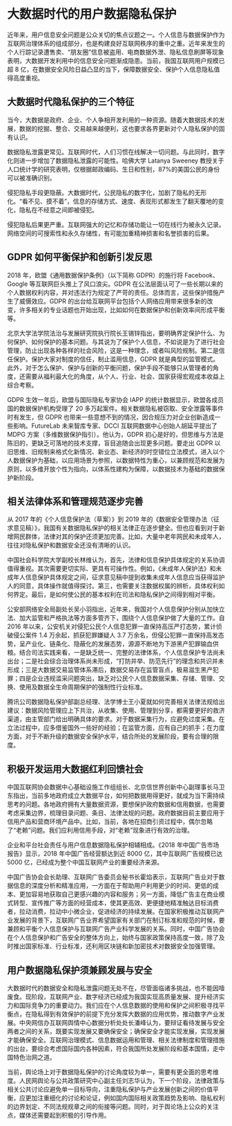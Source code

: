 # 大数据时代的用户数据隐私保护

近年来，用户信息安全问题是公众关切的焦点议题之一。个人信息与数据保护作为互联网治理体系的组成部分，也是构建良好互联网秩序的重中之重。近年来发生的个人行踪记录遭售卖、“朋友圈”信息被盗用、电商数据外泄、隐私信息刷屏等现象表明，大数据开发利用中的信息安全问题渐成隐患。当前，我国互联网用户规模已超 8 亿，在数据安全风险日益凸显的当下，保障数据安全、保护个人信息隐私值得高度重视。

## 大数据时代隐私保护的三个特征

当今，大数据是政府、企业、个人争相开发利用的一种资源。随着大数据技术的发展，数据的挖掘、整合、交易越来越便利，这也要求各界更新对个人隐私保护的固有认识。

数据隐私泄露更常见。互联网时代，人们习惯在线解决一切问题。与此同时，数字化则进一步增加了数据隐私泄露的可能性。哈佛大学 Latanya Sweeney 教授关于人口统计学的研究表明，仅根据邮政编码、生日和性别，87%的美国公民的身份可以被准确识别。

侵犯隐私手段更隐蔽。大数据时代，公民隐私的数字化，加剧了隐私的无形化。“看不见、摸不着”，信息的存储方式、速度、表现形式都发生了翻天覆地的变化，隐私在不经意之间即被侵犯。

侵犯隐私后果更严重。互联网强大的记忆和存储功能让一切在线行为被永久记录。网络空间的可搜索性和永久存储性，有可能加重精神损害和名誉损害的后果。

## GDPR 如何平衡保护和创新引发反思

2018 年，欧盟《通用数据保护条例》（以下简称 GDPR）的施行将 Facebook、Google 等互联网巨头推上了风口浪尖。GDPR 在公法层面认可了一些长期以来的个人数据权利内容，并对违法行为规定了严苛的责任。总体而言，这些保护措施产生了威慑效应。GDPR 的出台给互联网平台包括个人网络应用带来很多新的改变，许多相关的专业话题也开始出现，比如如何在数据保护和创新效率间形成平衡等。

北京大学法学院法治与发展研究院执行院长王锡锌指出，要明确界定保护什么、为何保护、如何保护的基本问题。与其说为了保护个人信息，不如说是为了进行社会管理，防止出现各种各样的社会风险，这是一种理念，或者叫风险规制。第二是信任保护。保护大家对制度的信任，制止滥用信息，GDPR 就是典型的监管模式。此外，对于怎么保护、保护与创新的平衡问题，保护手段不能够只从管理者的角度，还需要从福利最大化的角度，从个人、行业、社会、国家获得宏观成本收益上综合考察。

GDPR 生效一年后，欧盟与国际隐私专家协会 IAPP 的统计数据显示，欧盟各成员国的数据保护机构受理了 20 多万起案件。相关数据隐私被窃取、安全泄露等事件时有发生，但 GDPR 也带来一些意想不到的情况，因合规压力对企业创新造成一些影响。FutureLab 未来智库专家、DCCI 互联网数据中心创始人胡延平提出了 MDPG 方案（多维数据保护指引）。他认为，GDPR 初心是好的，但思维与方法是陈旧的，更缺乏可落地的技术支撑，盲目追随会出现更多问题。要走出 GDPR 以旧思维、旧规制来格式化新情况、新业态、新经济的时空错位立法模式，进入以个人数据保护为基础，以应用场景为参照，以数据特性为重心，以兼顾规范和发展为原则，以多维开放个性为指向，以体系性建构为保障，以数据技术为基础的数据保护新阶段。

## 相关法律体系和管理规范逐步完善

从 2017 年的《个人信息保护法（草案）》到 2019 年的《数据安全管理办法（征求意见稿）》，我国有关数据隐私保护的相关法律正在逐步健全。但也应看到对于新增网民群体，法律对其的保护还须更加完善。比如，大量中老年网民和未成年人，往往对隐私保护和数据安全还没有清晰的认识。

中国社会科学院大学副校长林维认为，首先，法律和信息保护具体规定的关系协调值得重视。其次需要更切实际、更具有可操作性。例如，《未成年人保护法》和未成年人信息保护具体规定之间，征求意见稿中提到收集未成年人信息应当获得监护人的同意，具体操作就值得探讨。第三，也需要关注数据权属的辨析，具体权利如何界定。最后，是如何使公民的基本权利在司法和隐私保护之间得到相对平衡。

公安部网络安全局副处长吴小羽指出，近年来，我国对个人信息保护分别从加快立法、加大监管和严格执法等方面多管齐下，围绕个人信息保护做了大量的工作。自 2016 年以来，公安机关对侵犯公民个人信息犯罪一直保持高压严打态势，累计侦破侵公案件 1.4 万余起，抓获犯罪嫌疑人 3.7 万余名，但侵公犯罪一直保持高发态势，呈产业化、链条化、隐蔽化的发展态势，源源不断地为下游黑产犯罪输血供粮。结合司法实践来看，一是缺乏统一、完整的法律体系，个人信息保护专法尚未出台；二是社会综合治理体系尚未形成，“打防并举、防范先行”的理念和共识并未形成；三是大数据交易监管体系滞后，数据交易存在监管盲点，极易滋生黑产犯罪；四是企业违规滥采问题突出，缺乏对公民个人信息数据采集、存储、管理、交换、使用及数据全生命周期保护的强制性行业标准。

腾讯公司数据隐私保护部副总经理、法学博士王小夏就如何完善相关法律法规给出建议：数据风险管理应上下共治，从收集、使用、管理到分享，都需要更好的救济渠道，由主管部门给出明确具体的要求。对于数据采集行为，应避免过度采集。在立法过程中，应多借鉴国外一些好的经验；在监管方面，应有自己的抓手；在力度方面，对于不断升级的数据安全保护水平，结合所处的发展阶段，要有合理的限度。

## 积极开发运用大数据红利回馈社会

中国互联网协会数据中心基础设施工作组组长、北京信世界创新中心副理事长马卫东指出，当前多地政府成立大数据平台，如何把数据用得更好，就成为当下需持续思考的问题。各地政府拥有大量数据资源，要想保护政府数据和信用数据，也需要考虑采集边界，梳理目录问题、条目、法律法规的问题。政府数据目前主要应用于信用产品和营商环境产品中。比如，当前，各地在招商引资过程中，偶尔忽略了“老赖”问题。我们应利用信用手段，对“老赖”现象进行有效的治理。

企业和平台社会责任与用户信息数据隐私保护相辅相成。《2018 年中国广告市场报告》显示，2018 年中国广告经营额达到近 8000 亿，其中互联网广告规模已达 5000 亿，已经成为整个中国互联网产业的重要经济来源。

中国广告协会会长助理、互联网广告委员会秘书长霍焰表示，互联网广告业对于数据信息的深度分析和精准应用，一方面在于帮助用户利用更少的时间、更低的成本、更加容易地获取自己更感兴趣的内容和服务；另一方面，降低广告主在商业模式转型、宣传推广等方面的经营成本，使其更高效、更便捷地精准触达目标消费者，拉动消费，拉动中小微企业，促进经济的持续发展。在国家积极推动互联网产业发展的背景下，互联网广告业界希望国家有关部门在制订标准和规范的时候，要兼顾和平衡个人信息保护与互联网广告产业科学发展的关系。同时，中国广告协会在个人信息保护和广告安全的整体方向上，始终与国家政策保持高度一致，除了及时推出国家标准、行业标准，还利用区块链和新加密技术对数据安全加强管理。

## 用户数据隐私保护须兼顾发展与安全

大数据时代的数据安全和隐私泄露问题无处不在，尽管面临诸多挑战，也不能因噎废食。现阶段，互联网产业、数字经济已经成为我国实现高质量发展、提升经济实力和国际竞争力的重要动力。我们应在个人信息数据的使用和保护之间积极寻找平衡点，在隐私得到有效保护的前提下充分发挥大数据的应用优势，推动数字产业发展。中央网信办互联网舆情中心数据分析处处长潘峰认为，要辩证看待发展与安全两者之间的关系，既要实现发展又要确保安全；确保安全才能实现发展，实现发展才能确保安全。互联网治理模式、信息数据运用和管理、相关法律制度和管理措施的出台，要综合考虑国际国内各种因素，符合我国所处发展阶段和基本国情，走中国特色治网之道。

当前，舆论场上对于数据隐私保护的讨论角度较为单一，需要有更全面的思考维度。人民网舆论与公共政策研究中心副主任刘志华认为，下一个阶段，法律政策与相关公共讨论应避免单一目标导向，注重隐私保护与产业发展创新之间的价值平衡，应更加注重细化的讨论和论证，例如国内国际相关政策趋势及影响、隐私权利的边界划定、不同法规规章之间的衔接等问题。同时，对于舆论场上公众的关注点，媒体还需要起到积极的引导作用。
